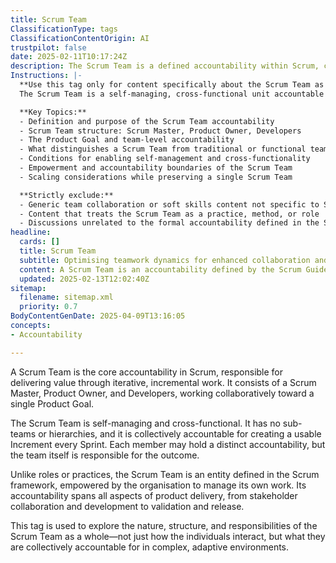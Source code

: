 ```yaml
---
title: Scrum Team
ClassificationType: tags
ClassificationContentOrigin: AI
trustpilot: false
date: 2025-02-11T10:17:24Z
description: The Scrum Team is a defined accountability within Scrum, composed of a Scrum Master, Product Owner, and Developers working together toward a shared Product Goal.
Instructions: |-
  **Use this tag only for content specifically about the Scrum Team as an accountability in the Scrum framework.**  
  The Scrum Team is a self-managing, cross-functional unit accountable for delivering a usable Increment each Sprint. This tag applies to posts that describe the purpose, structure, and responsibilities of the Scrum Team as defined in the Scrum Guide.

  **Key Topics:**
  - Definition and purpose of the Scrum Team accountability
  - Scrum Team structure: Scrum Master, Product Owner, Developers
  - The Product Goal and team-level accountability
  - What distinguishes a Scrum Team from traditional or functional teams
  - Conditions for enabling self-management and cross-functionality
  - Empowerment and accountability boundaries of the Scrum Team
  - Scaling considerations while preserving a single Scrum Team

  **Strictly exclude:**
  - Generic team collaboration or soft skills content not specific to Scrum Teams
  - Content that treats the Scrum Team as a practice, method, or role
  - Discussions unrelated to the formal accountability defined in the Scrum Guide
headline:
  cards: []
  title: Scrum Team
  subtitle: Optimising teamwork dynamics for enhanced collaboration and performance in high-functioning project environments.
  content: A Scrum Team is an accountability defined by the Scrum Guide, responsible for delivering value every Sprint. Posts under this tag focus on the structure, responsibility, and unique characteristics of Scrum Teams, including how they operate as a self-managing, cross-functional unit. Content should reinforce the distinction between the Scrum Team as an accountable entity and the practices or tools it may use.
  updated: 2025-02-13T12:02:40Z
sitemap:
  filename: sitemap.xml
  priority: 0.7
BodyContentGenDate: 2025-04-09T13:16:05
concepts:
- Accountability

---
```

A Scrum Team is the core accountability in Scrum, responsible for delivering value through iterative, incremental work. It consists of a Scrum Master, Product Owner, and Developers, working collaboratively toward a single Product Goal.

The Scrum Team is self-managing and cross-functional. It has no sub-teams or hierarchies, and it is collectively accountable for creating a usable Increment every Sprint. Each member may hold a distinct accountability, but the team itself is responsible for the outcome.

Unlike roles or practices, the Scrum Team is an entity defined in the Scrum framework, empowered by the organisation to manage its own work. Its accountability spans all aspects of product delivery, from stakeholder collaboration and development to validation and release.

This tag is used to explore the nature, structure, and responsibilities of the Scrum Team as a whole—not just how the individuals interact, but what they are collectively accountable for in complex, adaptive environments.
